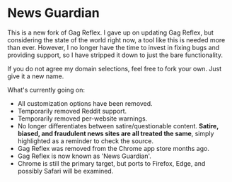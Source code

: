 # News Guardian

This is a new fork of Gag Reflex. I gave up on updating Gag Reflex, but considering the state of the world right now, a tool like this is needed more than ever. However, I no longer have the time to invest in fixing bugs and providing support, so I have stripped it down to just the bare functionality. 

If you do not agree my domain selections, feel free to fork your own. Just give it a new name.

What's currently going on:

* All customization options have been removed.
* Temporarily removed Reddit support.
* Temporarily removed per-website warnings.
* No longer differentiates between satire/questionable content. **Satire, biased, and fraudulent news sites are all treated the same**, simply highlighted as a reminder to check the source.
* Gag Reflex was removed from the Chrome app store months ago.
* Gag Reflex is now known as 'News Guardian'.
* Chrome is still the primary target, but ports to Firefox, Edge, and possibly Safari will be examined.
